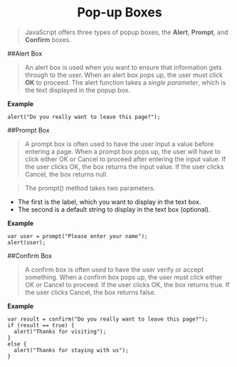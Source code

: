 <h1 align="center"> Pop-up Boxes</h1>

>JavaScript offers three types of popup boxes, the **Alert**, **Prompt**, and **Confirm** boxes.

##Alert Box

>An alert box is used when you want to ensure that information gets through to the user.
When an alert box pops up, the user must click **OK** to proceed.
The alert function takes a _single parameter_, which is the text displayed in the popup box.

**Example**

```
alert("Do you really want to leave this page?");
```

##Prompt Box

>A prompt box is often used to have the user input a value before entering a page.
When a prompt box pops up, the user will have to click either OK or Cancel to proceed after entering the input value.
If the user clicks OK, the box returns the input value. If the user clicks Cancel, the box returns null.

>The prompt() method takes two parameters.
- The first is the label, which you want to display in the text box.
- The second is a default string to display in the text box (optional).

**Example**

```
var user = prompt("Please enter your name");
alert(user);
```

##Confirm Box

>A confirm box is often used to have the user verify or accept something.
When a confirm box pops up, the user must click either OK or Cancel to proceed.
If the user clicks OK, the box returns true. If the user clicks Cancel, the box returns false.

**Example**

```
var result = confirm("Do you really want to leave this page?");
if (result == true) {
  alert("Thanks for visiting");
}
else {
  alert("Thanks for staying with us");
}
```
